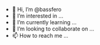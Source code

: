 - 👋 Hi, I’m @bassfero
- 👀 I’m interested in ...
- 🌱 I’m currently learning ...
- 💞️ I’m looking to collaborate on ...
- 📫 How to reach me ...

<!---
bassfero/bassfero is a ✨ special ✨ repository because its `README.md` (this file) appears on your GitHub profile.
You can click the Preview link to take a look at your changes.
--->
